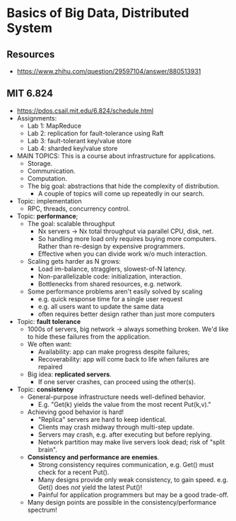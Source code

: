 # Basics of Big Data, Distributed System

## Resources
- https://www.zhihu.com/question/29597104/answer/880513931

## MIT 6.824
- https://pdos.csail.mit.edu/6.824/schedule.html
- Assignments:
	- Lab 1: MapReduce
	- Lab 2: replication for fault-tolerance using Raft
	- Lab 3: fault-tolerant key/value store
	- Lab 4: sharded key/value store
- MAIN TOPICS: This is a course about infrastructure for applications.
	- Storage.
	- Communication.
	- Computation.
	- The big goal: abstractions that hide the complexity of distribution.
		- A couple of topics will come up repeatedly in our search.
- Topic: implementation
	- RPC, threads, concurrency control.
- Topic: **performance**;
	- The goal: scalable throughput
    	- Nx servers -> Nx total throughput via parallel CPU, disk, net.
    	- So handling more load only requires buying more computers. Rather than re-design by expensive programmers.
    	- Effective when you can divide work w/o much interaction.
  	- Scaling gets harder as N grows:
    	- Load im-balance, stragglers, slowest-of-N latency.
    	- Non-parallelizable code: initialization, interaction.
    	- Bottlenecks from shared resources, e.g. network.
	- Some performance problems aren't easily solved by scaling
    	- e.g. quick response time for a single user request
    	- e.g. all users want to update the same data
    	- often requires better design rather than just more computers
- Topic: **fault tolerance**
	- 1000s of servers, big network -> always something broken. We'd like to hide these failures from the application.
	- We often want:
    	- Availability: app can make progress despite failures;
    	- Recoverability: app will come back to life when failures are repaired
	- Big idea: **replicated servers**.
    	- If one server crashes, can proceed using the other(s).
- Topic: **consistency**
	- General-purpose infrastructure needs well-defined behavior.
    	- E.g. "Get(k) yields the value from the most recent Put(k,v)."
	- Achieving good behavior is hard!
    	- "Replica" servers are hard to keep identical.
    	- Clients may crash midway through multi-step update.
    	- Servers may crash, e.g. after executing but before replying.
    	- Network partition may make live servers look dead; risk of "split brain".
	- **Consistency and performance are enemies**.
    	- Strong consistency requires communication, e.g. Get() must check for a recent Put().
    	- Many designs provide only weak consistency, to gain speed. e.g. Get() does *not* yield the latest Put()!
    	- Painful for application programmers but may be a good trade-off.
	- Many design points are possible in the consistency/performance spectrum!
